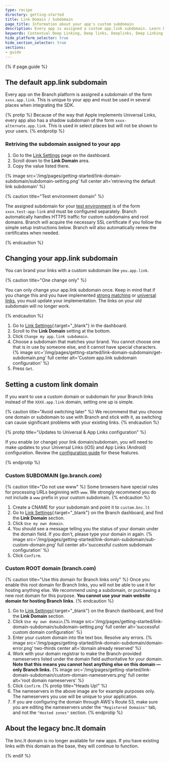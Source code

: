 ```yaml
---
type: recipe
directory: getting-started
title: Link Domain / Subdomain
page_title: Information about your app's custom subdomain
description: Every app is assigned a custom app.link subdomain. Learn how to use this when setting up your Branch configuration
keywords: Contextual Deep Linking, Deep links, Deeplinks, Deep Linking, Deeplinking, Deferred Deep Linking, Deferred Deeplinking, Google App Indexing, Google App Invites, Apple Universal Links, Apple Spotlight Search, Facebook App Links, AppLinks, Deepviews, Deep views, Webhooks, data export, funnel, RequestBin, Filters, Tempting
hide_platform_selector: true
hide_section_selector: true
sections:
- guide
---
```


{% if page.guide %}

## The default app.link subdomain

Every app on the Branch platform is assigned a subdomain of the form `xxxx.app.link`. This is unique to your app and must be used in several places when integrating the SDK.

{% protip %}
Because of the way that Apple implements Universal Links, every app also has a shadow subdomain of the form `xxxx-alternate.app.link`. This is used in select places but will not be shown to your users.
{% endprotip %}

### Retriving the subdomain assigned to your app

1. Go to the [Link Settings](https://dashboard.branch.io/#/settings/link) page on the dashboard.
1. Scroll down to the **Link Domain** area.
1. Copy the value listed there.

{% image src='/img/pages/getting-started/link-domain-subdomain/subdomain-setting.png' full center alt='retrieving the default link subdomain' %}

{% caution title="Test environment domain" %}

The assigned subdomain for your [test environment]({{base.url}}/getting-started/integration-testing#the-test-sandbox-environment) is of the form `xxxx.test-app-link` and must be configured separately. Branch automatically handles HTTPS traffic for custom subdomains and root domains. Branch will acquire the necessary SSL certificate if you follow the simple setup instructions below. Branch will also automatically renew the certificates when needed.

{% endcaution %}

## Changing your app.link subdomain

You can brand your links with a custom subdomain like `you.app.link`. 

{% caution title="One change only" %}

You can only change your app.link subdomain once. Keep in mind that if you change this and you have implemented [strong matching]({{base.url}}/getting-started/sdk-integration-guide/guide/#support-strong-matching-only-for-new-applink-domain) or [universal links]({{base.url}}/getting-started/universal-app-links/guide/#add-your-branch-link-domains), you must update your implementation. The links on your old subdomain will no longer work.

{% endcaution %}

1. Go to [Link Settings](https://dashboard.branch.io/settings/link){:target="_blank"} in the dashboard.
1. Scroll to the **Link Domain** setting at the bottom.
1. Click `Change my app.link subdomain`.
1. Choose a subdomain that matches your brand. You cannot choose one that is in use by someone else, and it cannot have special characters. {% image src='/img/pages/getting-started/link-domain-subdomain/get-subdomain.png' full center alt='Custom app.link subdomain configuration' %}
1. Press `Get`.

## Setting a custom link domain

If you want to use a custom domain or subdomain for your Branch links instead of the `XXXX.app.link` domain, setting one up is simple.

{% caution title="Avoid switching later" %}
We recommend that you choose one domain or subdomain to use with Branch and stick with it, as switching can cause significant problems with your existing links.
{% endcaution %}

{% protip title="Updates to Universal & App Links configuration" %}

If you enable (or change) your link domain/subdomain, you will need to make updates to your Universal Links (iOS) and App Links (Android) configuration. Review the [configuration guide]({{base.url}}/getting-started/universal-app-links/overview/) for these features.

{% endprotip %}

### Custom SUBDOMAIN (go.branch.com)

{% caution title="Do not use www" %}
Some browsers have special rules for processing URLs beginning with `www`. We strongly recommend you do not include a `www` prefix in your custom subdomain.
{% endcaution %}

1. Create a CNAME for your subdomain and point it to `custom.bnc.lt`
1. Go to [Link Settings](https://dashboard.branch.io/#/settings/link){:target="_blank"} on the Branch dashboard, and find the **Link Domain** section.
1. Click `Use my own domain`.
1. You should see a message telling you the status of your domain under the domain field. If you don't, please type your domain in again. {% image src='/img/pages/getting-started/link-domain-subdomain/sub-custom-domain.png' full center alt='successful custom subdomain configuration' %}
1. Click `Confirm`.

### Custom ROOT domain (branch.com)

{% caution title="Use this domain for Branch links only" %}
Once you enable this root domain for Branch links, you will not be able to use it for hosting anything else. We recommend using a subdomain, or purchasing a new root domain for this purpose. **You cannot use your main website domain for hosting Branch links**.
{% endcaution %}

1. Go to [Link Settings](https://dashboard.branch.io/#/settings/link){:target="_blank"} on the Branch dashboard, and find the **Link Domain** section.
1. Click `Use my own domain`.{% image src='/img/pages/getting-started/link-domain-subdomain/subdomain-setting.png' full center alt='successful custom domain configuration' %}
1. Enter your custom domain into the text box. Resolve any errors. {% image src='/img/pages/getting-started/link-domain-subdomain/domain-error.png' two-thirds center alt='domain already reserved' %}
1. Work with your domain registrar to make the Branch-provided nameservers listed under the domain field authoritative for your domain. **Note that this means you cannot host anything else on this domain — only Branch links.** {% image src='/img/pages/getting-started/link-domain-subdomain/custom-domain-nameservers.png' full center alt='root domain nameservers' %}
1. Click `Confirm`.
{% protip title="Heads Up!" %}
1. The nameservers in the above image are for example purposes only. The nameservers you use will be unique to your application.
2. If you are configuring the domain through AWS's Route 53, make sure you are editing the nameservers under the `"Registered Domains"` tab, and not the `"Hosted zones"` section.
{% endprotip %}

## About the legacy bnc.lt domain

The bnc.lt domain is no longer available for new apps. If you have existing links with this domain as the base, they will continue to function.

{% endif %}
